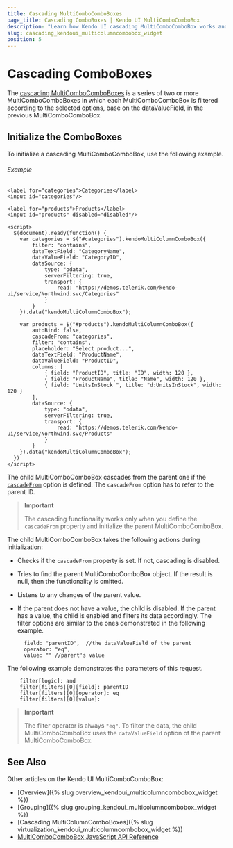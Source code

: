 ```yaml
---
title: Cascading MultiComboComboBoxes
page_title: Cascading ComboBoxes | Kendo UI MultiComboComboBox
description: "Learn how Kendo UI cascading MultiComboComboBox works and helps you handle the most common scenarios with illustrative examples and FAQ."
slug: cascading_kendoui_multicolumncombobox_widget
position: 5
---
```


# Cascading ComboBoxes

The [cascading MultiComboComboBoxes](http://demos.telerik.com/kendo-ui/MultiComboComboBox/cascadingcombobox) is a series of two or more MultiComboComboBoxes in which each MultiComboComboBox is filtered according to the selected options, base on the dataValueField, in the previous MultiComboComboBox.

## Initialize the ComboBoxes

To initialize a cascading MultiComboComboBox, use the following example.

###### Example

    <label for="categories">Categories</label>
    <input id="categories"/>

    <label for="products">Products</label>
    <input id="products" disabled="disabled"/>

    <script>
      $(document).ready(function() {
        var categories = $("#categories").kendoMultiColumnComboBox({
            filter: "contains",
            dataTextField: "CategoryName",
            dataValueField: "CategoryID",
            dataSource: {
                type: "odata",
                serverFiltering: true,
                transport: {
                    read: "https://demos.telerik.com/kendo-ui/service/Northwind.svc/Categories"
                }
            }
        }).data("kendoMultiColumnComboBox");

        var products = $("#products").kendoMultiColumnComboBox({
            autoBind: false,
            cascadeFrom: "categories",
            filter: "contains",
            placeholder: "Select product...",
            dataTextField: "ProductName",
            dataValueField: "ProductID",
            columns: [
                { field: "ProductID", title: "ID", width: 120 },
                { field: "ProductName", title: "Name", width: 120 },
                { field: "UnitsInStock ", title: "d:UnitsInStock", width: 120 }
            ],
            dataSource: {
                type: "odata",
                serverFiltering: true,
                transport: {
                    read: "https://demos.telerik.com/kendo-ui/service/Northwind.svc/Products"
                }
            }
        }).data("kendoMultiColumnComboBox");
      })
    </script>


The child MultiComboComboBox cascades from the parent one if the [`cascadeFrom`](/api/javascript/ui/MultiComboComboBox#configuration) option is defined. The `cascadeFrom` option has to refer to the parent ID.

> **Important**
>
> The cascading functionality works only when you define the `cascadeFrom` property and initialize the parent MultiComboComboBox.

The child MultiComboComboBox takes the following actions during initialization:

- Checks if the `cascadeFrom` property is set. If not, cascading is disabled.
- Tries to find the parent MultiComboComboBox object. If the result is null, then the functionality is omitted.
- Listens to any changes of the parent value.
- If the parent does not have a value, the child is disabled. If the parent has a value, the child is enabled and filters its data accordingly. The filter options are similar to the ones demonstrated in the following example.

        field: "parentID",  //the dataValueField of the parent
        operator: "eq",
        value: "" //parent's value

The following example demonstrates the parameters of this request.

        filter[logic]: and
        filter[filters][0][field]: parentID
        filter[filters][0][operator]: eq
        filter[filters][0][value]:

> **Important**
>
> The filter operator is always `"eq"`. To filter the data, the child MultiComboComboBox uses the `dataValueField` option of the parent MultiComboComboBox.


## See Also

Other articles on the Kendo UI MultiComboComboBox:

* [Overview]({% slug overview_kendoui_multicolumncombobox_widget %})
* [Grouping]({% slug grouping_kendoui_multicolumncombobox_widget %})
* [Cascading MultiColumnComboBoxes]({% slug virtualization_kendoui_multicolumncombobox_widget %})
* [MultiComboComboBox JavaScript API Reference](/api/javascript/ui/multicolumncombobox)
